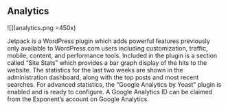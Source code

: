 ## Analytics

![](analytics.png =450x)

Jetpack is a WordPress plugin which adds powerful features previously only available to WordPress.com users including customization, traffic, mobile, content, and performance tools. Included in the plugin is a section called “Site Stats” which provides a bar graph display of the hits to the website. The statistics for the last two weeks are shown in the administration dashboard, along with the top posts and most recent searches. For advanced statistics, the “Google Analytics by Yoast” plugin is enabled and is ready to configure. A Google Analytics ID can be claimed from the Exponent’s account on Google Analytics.